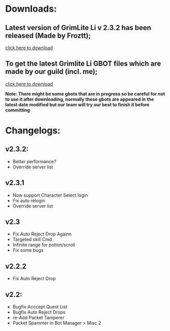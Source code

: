 # Downloads:
## Latest version of GrimLite Li v 2.3.2 has been released (Made by Froztt); 
[click here to download](https://github.com/nicknggt/Grimlite-Li-GBOT/releases/download/v2.3.2/Grimlite.Li.2.3_Plugins_included.zip)

## To get the latest Grimlite Li GBOT files  which are made by our guild (incl. me); 
[click here to download](https://github.com/nicknggt/Grimlite-Li-GBOT/archive/refs/heads/main.zip)

**Note: There might be some gbots that are in progress so be careful for not to use it after downloading, normally these gbots are appeared in the latest date modified but our team will try our best to finish it before committing**

# Changelogs:
## v2.3.2:
- Better performance?
- Override server list

## v2.3.1
- Now support Character Select login
- Fix auto relogin 
- Override server list

## v2.3
- Fix Auto Reject Drop Againn
- Targeted skill Cmd 
- Infinite range for potion/scroll
- Fix some bugs

## v2.2.2
- Fix Auto Reject Drop

## v2.2:
- Bugfix Acccept Quest List
- Bugfix Auto Reject Drops
- re-Add Packet Tamperer
- Packet Spammer in Bot Manager > Misc 2